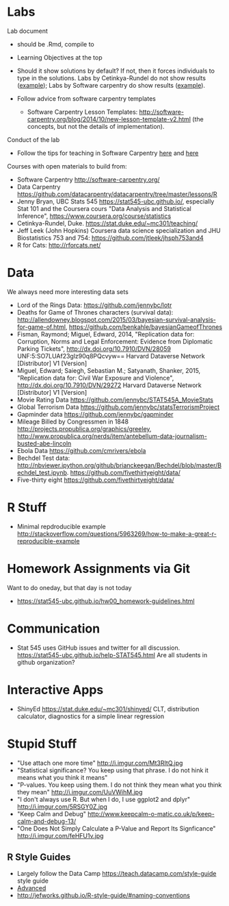 # Labs

Lab document

- should be .Rmd, compile to
- Learning Objectives at the top
- Should it show solutions by default? If not, then it forces individuals to type in the solutions. Labs by Cetinkya-Rundel do not show results ([example](https://stat.duke.edu/courses/Spring15/sta101.001/post/labs/lab9.html)); Labs by Software carpentry do show results ([example](http://swcarpentry.github.io/r-novice-inflammation/01-starting-with-data.html)).
- Follow advice from software carpentry templates

    - Software Carpentry Lesson Templates: http://software-carpentry.org/blog/2014/10/new-lesson-template-v2.html (the concepts, but not the details of implementation).



Conduct of the lab

- Follow the tips for teaching in Software Carpentry [here](http://swcarpentry.github.io/slideshows/teaching-tips/index.html) and [here](http://software-carpentry.org/blog/2015/03/teaching-tips.html)

Courses with open materials to build from:

- Software Carpentry http://software-carpentry.org/
- Data Carpentry https://github.com/datacarpentry/datacarpentry/tree/master/lessons/R
- Jenny Bryan, UBC Stats 545 https://stat545-ubc.github.io/, especially Stat 101 and the Coursera cours "Data Analysis and Statistical Inference", https://www.coursera.org/course/statistics
- Cetinkya-Rundel, Duke. https://stat.duke.edu/~mc301/teaching/
- Jeff Leek (John Hopkins) Coursera data science specialization and JHU Biostatistics 753 and 754: https://github.com/jtleek/jhsph753and4
- R for Cats: http://rforcats.net/

# Data

We always need more interesting data sets

- Lord of the Rings Data: https://github.com/jennybc/lotr
- Deaths for Game of Thrones characters (survival data): http://allendowney.blogspot.com/2015/03/bayesian-survival-analysis-for-game-of.html, https://github.com/benkahle/bayesianGameofThrones
- Fisman, Raymond; Miguel, Edward, 2014, "Replication data for: Corruption, Norms and Legal Enforcement: Evidence from Diplomatic Parking Tickets", http://dx.doi.org/10.7910/DVN/28059 UNF:5:SO7LUAf23glz90q8PQcvyw== Harvard Dataverse Network [Distributor] V1 [Version]
- Miguel, Edward; Saiegh, Sebastian M.; Satyanath, Shanker, 2015, "Replication data for: Civil War Exposure and Violence", http://dx.doi.org/10.7910/DVN/29272 Harvard Dataverse Network [Distributor] V1 [Version]
- Movie Rating Data https://github.com/jennybc/STAT545A_MovieStats
- Global Terrorism Data https://github.com/jennybc/statsTerrorismProject
- Gapminder data https://github.com/jennybc/gapminder
- Mileage Billed by Congressmen in 1848 http://projects.propublica.org/graphics/greeley, http://www.propublica.org/nerds/item/antebellum-data-journalism-busted-abe-lincoln
- Ebola Data https://github.com/cmrivers/ebola
- Bechdel Test data: http://nbviewer.ipython.org/github/brianckeegan/Bechdel/blob/master/Bechdel_test.ipynb. https://github.com/fivethirtyeight/data/
- Five-thirty eight https://github.com/fivethirtyeight/data/

# R Stuff

- Minimal repdroducible example http://stackoverflow.com/questions/5963269/how-to-make-a-great-r-reproducible-example

# Homework Assignments via Git

Want to do oneday, but that day is not today

- https://stat545-ubc.github.io/hw00_homework-guidelines.html

# Communication

- Stat 545 uses GitHub issues and twitter for all discussion. https://stat545-ubc.github.io/help-STAT545.html
  Are all students in github organization?

# Interactive Apps

- ShinyEd https://stat.duke.edu/~mc301/shinyed/ CLT, distribution calculator, diagnostics for a simple linear regression

# Stupid Stuff

- "Use attach one more time" http://i.imgur.com/Mt3RItQ.jpg
- "Statistical significance? You keep using that phrase. I do not hink it means what you think it means" 
- "P-values. You keep using them. I do not think they mean what you think they mean" http://i.imgur.com/UuVWihM.jpg
- "I don't always use R. But when I do, I use ggplot2 and dplyr" http://i.imgur.com/5RSGY0Z.jpg
- "Keep Calm and Debug" http://www.keepcalm-o-matic.co.uk/p/keep-calm-and-debug-13/
- "One Does Not Simply Calculate a P-Value and Report Its Signficance" http://i.imgur.com/feHFU1v.jpg

## R Style Guides

- Largely follow the Data Camp https://teach.datacamp.com/style-guide style guide
- [Advanced](http://adv-r.had.co.nz/Style.html)
- http://jefworks.github.io/R-style-guide/#naming-conventions
